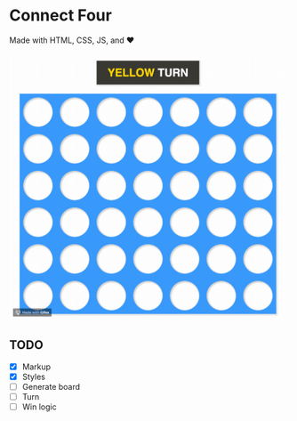 # Connect Four

Made with HTML, CSS, JS, and ❤️

![Example of game](example.gif)

## TODO
- [x] Markup
- [x] Styles
- [ ] Generate board
- [ ] Turn
- [ ] Win logic